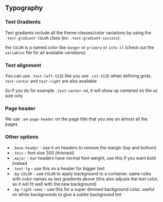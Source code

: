 ## Typography

### Text Gradients

Text gradients include all the theme classes/color variations by using the `.text-gradient-COLOR` class (ex: `.text-gradient-success`).

the `COLOR` is a named color like `danger` or `primary` or `info-lt` (check out the `variables` file for all available variations)

### Text alignment

You can use `.text-left-SIZE` like you use `.col-SIZE` when defining grids. `text-center` and `text-right` are also available

So if you do for example `.text-center-md`, it will show up centered on the `md` size only

### Page header

We use `.em-page-header` on the page title that you see on almost all the pages

### Other options

* `.base-header` - use it on headers to remove the margin (top and bottom)
* `.thin` - font size 300 (thinnest)
* `.major` - our headers have normal font-weight, use this if you want bold instead
* `.text-lg` - use this on a header for bigger text
* `.bg-COLOR` - use `COLOR` to apply background to a container. same rules with color names as text gradients above (this also adjusts the text color, so it will fit well with the new background)
* `.bg-light-semi` - use this for a super dimmed background color. useful on white backgrounds to give a subtle background tint